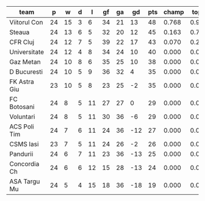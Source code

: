 |     team     | p  | w  | d | l  | gf | ga | gd  | pts | champ | top2  | top3  | top4  |  5-7  | bot4  | bot3  | bot2  |
|--------------|----|----|---|----|----|----|-----|-----|-------|-------|-------|-------|-------|-------|-------|-------|
| Viitorul Con | 24 | 15 | 3 |  6 | 34 | 21 |  13 |  48 | 0.768 | 0.956 | 1.000 | 1.000 | 0.000 | 0.000 | 0.000 | 0.000|
| Steaua       | 24 | 13 | 6 |  5 | 32 | 20 |  12 |  45 | 0.163 | 0.743 | 0.978 | 1.000 | 0.000 | 0.000 | 0.000 | 0.000|
| CFR Cluj     | 24 | 12 | 7 |  5 | 39 | 22 |  17 |  43 | 0.070 | 0.290 | 0.917 | 0.998 | 0.002 | 0.000 | 0.000 | 0.000|
| Universitate | 24 | 12 | 4 |  8 | 34 | 24 |  10 |  40 | 0.000 | 0.011 | 0.088 | 0.663 | 0.337 | 0.000 | 0.000 | 0.000|
| Gaz Metan    | 24 | 10 | 8 |  6 | 35 | 25 |  10 |  38 | 0.000 | 0.000 | 0.015 | 0.295 | 0.706 | 0.000 | 0.000 | 0.000|
| D Bucuresti  | 24 | 10 | 5 |  9 | 36 | 32 |   4 |  35 | 0.000 | 0.000 | 0.000 | 0.007 | 0.977 | 0.000 | 0.000 | 0.000|
| FK Astra Giu | 23 | 10 | 5 |  8 | 23 | 25 |  -2 |  35 | 0.000 | 0.000 | 0.002 | 0.038 | 0.938 | 0.000 | 0.000 | 0.000|
| FC Botosani  | 24 |  8 | 5 | 11 | 27 | 27 |   0 |  29 | 0.000 | 0.000 | 0.000 | 0.000 | 0.031 | 0.078 | 0.018 | 0.000|
| Voluntari    | 24 |  8 | 5 | 11 | 30 | 36 |  -6 |  29 | 0.000 | 0.000 | 0.000 | 0.000 | 0.004 | 0.121 | 0.011 | 0.000|
| ACS Poli Tim | 24 |  7 | 6 | 11 | 24 | 36 | -12 |  27 | 0.000 | 0.000 | 0.000 | 0.000 | 0.000 | 0.597 | 0.306 | 0.113|
| CSMS Iasi    | 23 |  7 | 5 | 11 | 24 | 26 |  -2 |  26 | 0.000 | 0.000 | 0.000 | 0.000 | 0.006 | 0.358 | 0.120 | 0.022|
| Pandurii     | 24 |  6 | 7 | 11 | 23 | 36 | -13 |  25 | 0.000 | 0.000 | 0.000 | 0.000 | 0.000 | 0.905 | 0.757 | 0.341|
| Concordia Ch | 24 |  6 | 6 | 12 | 15 | 28 | -13 |  24 | 0.000 | 0.000 | 0.000 | 0.000 | 0.000 | 0.940 | 0.784 | 0.522|
| ASA Targu Mu | 24 |  5 | 4 | 15 | 18 | 36 | -18 |  19 | 0.000 | 0.000 | 0.000 | 0.000 | 0.000 | 1.000 | 1.000 | 0.999|
